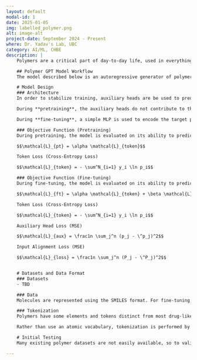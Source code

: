 ```yaml
---
layout: default
modal-id: 1
date: 2025-01-05
img: labelled_polymer.png
alt: image-alt
project-date: September 2024 - Present
where: Dr. Yadav's Lab, UBC
category: AI/ML, CHBE
description: |
    Polymers are a critical part of day-to-day life, used in everything from plastics to clothes. As we seek to reduce our reliance on petroleum-derived products, the source of many modern polymers, there is an increasing push to develop new polymers that use organic molecules as a feedstock. The search space of possible polymers is too massive to ever explore experimentally. So, we need to extract valuable insights from a massive space governed by complex relationships - seems like a perfect use case for AI. The problem at hand is generative, making it a little more complex. The post below is an up-to-date summary of our approach. As changes are made, I'll change the main text below and add a comment to the bottom describing the update. You can find the most up-to-date code in the[ GitHub repository](https://github.com/sashaplichta/polymer_models) for this project.

    ## Polymer GPT Model Workflow
    The model described below is an autoregressive generator of polymers based using desired properties as input. Training consists of two stages: pre-training on chemical molecules without property direction, and training on polymers using properties to guide the generation process.

    # Model Design
    ### Architecture
    In order to stabilize training, auxiliary heads are be used to predict the difference between the desired and "true" properties of the generated molecule. Additional prediction heads should provide more nuanced gradients to guide model training. The main head of the model predicts the next token given the input sequence. The "active" part of the model architecture changes slightly between pretraining and fine-tuning. 

    During **pretraining**, the auxiliary heads do not contribute to the loss, and am embedding of 0s is fed in the place of target properties. The model is trained to generate the example molecules starting with after a \<start> token and terminating in an \<end> token. 

    During **fine-tuning**, a simple MLP is used to encode the target properties into an embedding (the same size as the token embeddings). This is prepended to the \<start> token embedding before inference. During training, a molecule's known properties are slightly perturbed with the perturbation serving as the auxiliary head target. In theory, this should train the model to output how close the molecules true properties are to the desired, target properties.

    ### Objective Function (Pretraining)
    During pretraining, the model is evaluated on its ability to predict the correct next token with the objective function: 

    $$\mathcal{L}_{pt} = \alpha \mathcal{L}_{token}$$

    Token Loss (Cross-Entropy Loss)

    $$\mathcal{L}_{token} = - \sum^N_{i=1} y_i \ln p_i$$

    ### Objective Function (Fine-tuning)
    During fine-tuning, the model is evaluated on its ability to predict the correct next token, as well as how closely the properties of the final molecule align with the input properties and how well each of the auxiliary head properties are predicted. Each of these objectives is weighted according to the parameters $$\alpha$$, $$\beta$$, and $$\gamma$$ to produce the objective function:

    $$\mathcal{L}_{ft} = \alpha \mathcal{L}_{token} + \beta \mathcal{L}_{aux} + \gamma \mathcal{L}_{align} $$

    Token Loss (Cross-Entropy Loss)

    $$\mathcal{L}_{token} = - \sum^N_{i=1} y_i \ln p_i$$

    Auxiliary Head Loss (MSE)

    $$\mathcal{L}_{aux} = \frac1n \sum_j^n (p_j - \^p_j)^2$$

    Input Alignment Loss (MSE)

    $$\mathcal{L}_{loss} = \frac1n \sum_j^n (P_j - \^P_j)^2$$


    # Datasets and Data Format
    ### Datasets
    - TBD

    ### Data
    Molecules are represented using the SMILES format. For fine-tuning, property targets are normalized according to the training dataset. In the future, missing properties may be imputed using dedicated property models.

    ### Tokenization
    Polymers have some elements and tokens distinct from most drug-like molecules (that form the foundation of many available datasets). In particular, metals may be present and * is used in some datasets to indicate polymerization points. A tokenizer is trained using the fine-tuning dataset of experimentally-validated polymers. Any molecules containing tokens not in the vocabulary are removed from training, though an <UNK> token is included in the model's vocabulary to be safe.

    Rather than use an atomic vocabulary, tokenization is performed by sequentially merging the two most common adjacent tokens until a chosen vocabulary size is achieved. The size of the vocabulary is the subject of experimentation due to the low initial complexity of the dataset (only a few elements are represented), but rapidly increasing complexity when considering larger molecular structures.

    # Initial Testing
    Many existing polymer datasets are not easily available, so to validate the model implementation, I trained it on this Kaggle dataset for drug discovery. Only two properties are considered (SAS and qed). Initial experiments suggest that the implementation is correct, but a more difficult test needs to be conducted to confirm that the model is learning well.

---
```

